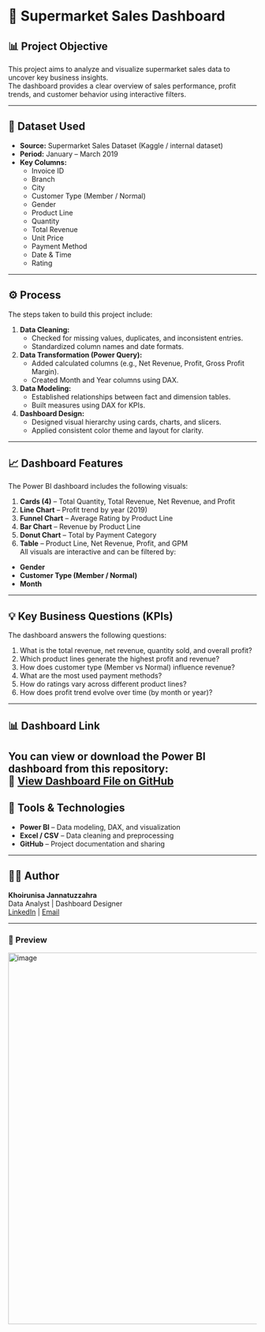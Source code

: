 # 🛒 Supermarket Sales Dashboard

## 📊 Project Objective
This project aims to analyze and visualize supermarket sales data to uncover key business insights.  
The dashboard provides a clear overview of sales performance, profit trends, and customer behavior using interactive filters.

---

## 📁 Dataset Used
- **Source:** Supermarket Sales Dataset (Kaggle / internal dataset)  
- **Period:** January – March 2019  
- **Key Columns:**
  - Invoice ID  
  - Branch  
  - City  
  - Customer Type (Member / Normal)  
  - Gender  
  - Product Line  
  - Quantity  
  - Total Revenue  
  - Unit Price  
  - Payment Method  
  - Date & Time  
  - Rating  

---

## ⚙️ Process
The steps taken to build this project include:
1. **Data Cleaning:**  
   - Checked for missing values, duplicates, and inconsistent entries.  
   - Standardized column names and date formats.
2. **Data Transformation (Power Query):**  
   - Added calculated columns (e.g., Net Revenue, Profit, Gross Profit Margin).  
   - Created Month and Year columns using DAX.
3. **Data Modeling:**  
   - Established relationships between fact and dimension tables.  
   - Built measures using DAX for KPIs.
4. **Dashboard Design:**  
   - Designed visual hierarchy using cards, charts, and slicers.  
   - Applied consistent color theme and layout for clarity.  

---

## 📈 Dashboard Features
The Power BI dashboard includes the following visuals:
1. **Cards (4)** – Total Quantity, Total Revenue, Net Revenue, and Profit  
2. **Line Chart** – Profit trend by year (2019)  
3. **Funnel Chart** – Average Rating by Product Line  
4. **Bar Chart** – Revenue by Product Line  
5. **Donut Chart** – Total by Payment Category  
6. **Table** – Product Line, Net Revenue, Profit, and GPM  
All visuals are interactive and can be filtered by:
- **Gender**  
- **Customer Type (Member / Normal)**  
- **Month**

---

## 💡 Key Business Questions (KPIs)
The dashboard answers the following questions:

1. What is the total revenue, net revenue, quantity sold, and overall profit?  
2. Which product lines generate the highest profit and revenue?  
3. How does customer type (Member vs Normal) influence revenue?  
4. What are the most used payment methods?  
5. How do ratings vary across different product lines?  
6. How does profit trend evolve over time (by month or year)?

---

## 📊 Dashboard Link
You can view or download the Power BI dashboard from this repository:  
🔗 [View Dashboard File on GitHub](https://github.com/KhoirunisaJ/PowerBI-Supermarket-Analytics/blob/main/Project%20file.pbix) 
---

## 🧠 Tools & Technologies
- **Power BI** – Data modeling, DAX, and visualization  
- **Excel / CSV** – Data cleaning and preprocessing  
- **GitHub** – Project documentation and sharing

---

## 👩‍💻 Author
**Khoirunisa Jannatuzzahra**  
Data Analyst | Dashboard Designer  
[LinkedIn](www.linkedin.com/in/khoirunisaj) | [Email](kjzahra2@gmail.com)

---

### 📸 Preview
  <img width="1340" height="753" alt="image" src="https://github.com/user-attachments/assets/d53eb521-ba5e-465b-af5b-e460c88c330b" />

